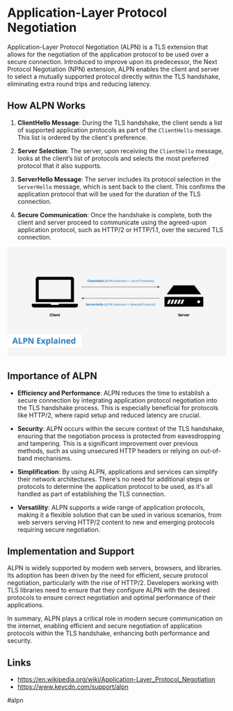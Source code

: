 # Application-Layer Protocol Negotiation

Application-Layer Protocol Negotiation (ALPN) is a TLS extension that allows for the negotiation of the application protocol to be used over a secure connection. Introduced to improve upon its predecessor, the Next Protocol Negotiation (NPN) extension, ALPN enables the client and server to select a mutually supported protocol directly within the TLS handshake, eliminating extra round trips and reducing latency.

## How ALPN Works

1. __ClientHello Message__: During the TLS handshake, the client sends a list of supported application protocols as part of the `ClientHello` message. This list is ordered by the client's preference.

2. __Server Selection__: The server, upon receiving the `ClientHello` message, looks at the client’s list of protocols and selects the most preferred protocol that it also supports.

3. __ServerHello Message__: The server includes its protocol selection in the `ServerHello` message, which is sent back to the client. This confirms the application protocol that will be used for the duration of the TLS connection.

4. __Secure Communication__: Once the handshake is complete, both the client and server proceed to communicate using the agreed-upon application protocol, such as HTTP/2 or HTTP/1.1, over the secured TLS connection.

![ALPN](_images/alpn.png)

## Importance of ALPN

* __Efficiency and Performance__: ALPN reduces the time to establish a secure connection by integrating application protocol negotiation into the TLS handshake process. This is especially beneficial for protocols like HTTP/2, where rapid setup and reduced latency are crucial.

* __Security__: ALPN occurs within the secure context of the TLS handshake, ensuring that the negotiation process is protected from eavesdropping and tampering. This is a significant improvement over previous methods, such as using unsecured HTTP headers or relying on out-of-band mechanisms.

* __Simplification__: By using ALPN, applications and services can simplify their network architectures. There's no need for additional steps or protocols to determine the application protocol to be used, as it's all handled as part of establishing the TLS connection.

* __Versatility__: ALPN supports a wide range of application protocols, making it a flexible solution that can be used in various scenarios, from web servers serving HTTP/2 content to new and emerging protocols requiring secure negotiation.

## Implementation and Support

ALPN is widely supported by modern web servers, browsers, and libraries. Its adoption has been driven by the need for efficient, secure protocol negotiation, particularly with the rise of HTTP/2. Developers working with TLS libraries need to ensure that they configure ALPN with the desired protocols to ensure correct negotiation and optimal performance of their applications.

In summary, ALPN plays a critical role in modern secure communication on the internet, enabling efficient and secure negotiation of application protocols within the TLS handshake, enhancing both performance and security.

## Links

* https://en.wikipedia.org/wiki/Application-Layer_Protocol_Negotiation
* https://www.keycdn.com/support/alpn

#alpn
